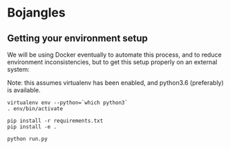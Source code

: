 # Bojangles

## Getting your environment setup

We will be using Docker eventually to automate this process, and to reduce environment inconsistencies, but to get this setup properly on an external system:

Note: this assumes virtualenv has been enabled, and python3.6 (preferably) is available.

```shell
virtualenv env --python=`which python3`
. env/bin/activate

pip install -r requirements.txt
pip install -e .

python run.py
```

